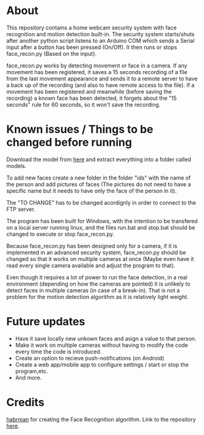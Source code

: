 # About

This repository contains a home webcam security system with face recognition and motion detection built-in. The security system starts/shuts after another python script listens to an Arduino COM which sends a Serial input after a button has been pressed (On/Off). It then runs or stops face_recon.py (Based on the input). 

face_recon.py works by detecting movement or face in a camera. If any movement has been registered, it saves a 15 seconds recording of a file from the last movement appearance and sends it to a remote server to have a back up of the recording (and also to have remote access to the file). If a movement has been registered and meanwhile (before saving the recording) a known face has been detected, it forgets about the "15 seconds" rule for 60 seconds, so it won't save the recording. 

# Known issues / Things to be changed before running

Download the model from [here](https://drive.google.com/file/d/0B5MzpY9kBtDVZ2RpVDYwWmxoSUk/edit) and extract everything into a folder called models.

To add new faces create a new folder in the folder "ids" with the name of the person and add pictures of faces (The pictures do not need to have a specific name but it needs to have only the face of the person in it).

The "TO CHANGE" has to be changed acordignly in order to connect to the FTP server.

The program has been built for Windows, with the intention to be transfered on a local server running linux, and the files run.bat and stop.bat should be changed to execute or stop face_recon.py.

Because face_recon.py has been designed only for a camera, if it is implemented in an advanced security system, face_recon.py should be changed so that it works on multiple cameras at once (Maybe even have it read every single camera available and adjust the program to that). 

Even though it requires a lot of power to run the face detection, in a real environment (depending on how the cameras are pointed) it is unlikely to detect faces in multiple cameras (in case of a break-in). That is not a problem for the motion detection algorithm as it is relatively light weight.


# Future updates
  - Have it save locally new unkown faces and asign a value to that person.
  - Make it work on multiple cameras without having to modify the code every time the code is introduced.
  - Create an option to recieve push-notifications (on Android)
  - Create a web app/mobile app to configure settings / start or stop the program,etc.
  - And more.

# Credits

[habrman](https://github.com/habrman) for creating the Face Recognition algorithm. Link to the repository [here](https://github.com/habrman/FaceRecognition).
